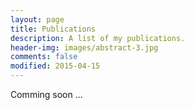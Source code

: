 ```yaml
---
layout: page
title: Publications
description: A list of my publications.
header-img: images/abstract-3.jpg
comments: false
modified: 2015-04-15
---
```


Comming soon ...
